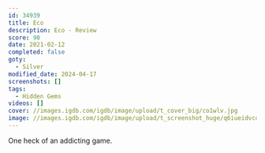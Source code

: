 ```yaml
---
id: 34939
title: Eco
description: Eco - Review
score: 90
date: 2021-02-12
completed: false
goty:
  - Silver
modified_date: 2024-04-17
screenshots: []
tags:
  - Hidden Gems
videos: []
cover: //images.igdb.com/igdb/image/upload/t_cover_big/co1wlv.jpg
image: //images.igdb.com/igdb/image/upload/t_screenshot_huge/q6iueidvcdeiuzniniqh.jpg
---
```

One heck of an addicting game.